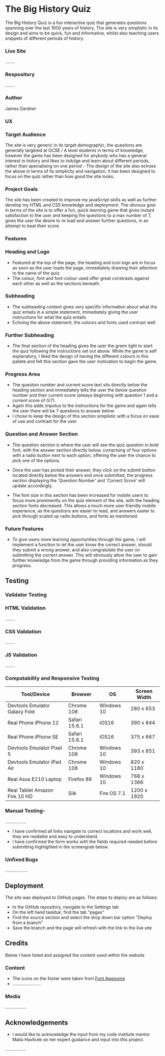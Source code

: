 # The Big History Quiz

The Big History Quiz is a fun interactive quiz that generates questions spanning over the last 1000 years of history. The site is very simplistic in its design and aims to be quick, fun and informative, whilst also teaching users snippets of different periods of history.

### Live Site

........

### Respository 

........

### Author

James Gardner

### UX

### Target Audience 

The site is very generic in its target demographic, the questions are generally targeted at GCSE / A level students in terms of knowledge, however the game has been designed for anybody who has a general interest in history and likes to indulge and learn about different periods, rather than specialising on one period - The design of the site also echoes the above in terms of its simplicity and navigation, it has been designed to focus on the quiz rather than how good the site looks.

### Project Goals

The site has been created to improve my javaScript skills as well as further develop my HTML and CSS knowledge and deployment. The obvious goal in terms of the site is to offer a fun, quick learning game that gives instant satisfaction to the user and keeping the questions to a max number of 7, gives the user the desire to re load and answer further questions, in an attempt to beat their score.

### Features 

### Heading and Logo

- Featured at the top of the page, the heading and icon logo are in focus as soon as the user loads the page, immediately drawing their attention to the name of the quiz.
- The colour, font and font-colour used offer great constrasts against each other as well as the sections beneath.

### Subheading

- The subheading content gives very specific information about what the quiz entails in a simple statement, immediately giving the user instructions for what the quiz entails
- Echoing the above statement, the colours and fonts used contrast well.

### Further Subheading

- The final section of the heading gives the user the green light to start the quiz following the instructions set out above. While the game is self explanatory, I liked the design of having the different colours in this pallete and felt this section gave the user motivation to begin the game.

### Progress Area

- The question number and current score text sits directly below the heading section and immediately tells the user the below question number and their current score (always beginning with question 1 and a current score of 0/7). 
- Again this adds impotus to the instructions for the game and again tells the user there will be 7 questions to answer below.
- I chose to keep the design of this section simplistic with a focus on ease of use and contrast for the user.

### Question and Answer Section 

- The question section is where the user will see the quiz question in bold font, with the answer section directly below, comprising of four options with a radio button next to each option, offering the user the chance to pick one of the options.

- Once the user has picked their answer, they click on the submit button located directly below the answers and once submitted, the progress section displaying the 'Question Number' and 'Correct Score' will update accordingly.

- The font size in this section has been increased for mobile users to focus more prominently on the quiz element of the site, with the heading section fonts decreased. This allows a much more user friendly mobile experience, as the questions are easier to read, and answers easier to pick through scaled up radio buttons, and fonts as mentioned. 

### Future Features

- To give users more learning opportunities through the game, I will implement a function to let the user know the correct answer, should they submit a wrong answer, and also congratulate the user on submitting the correct answer. This will obviously allow the user to gain further knowledge from the game through providing information as they progress.

## Testing

### Validator Testing 

### HTML Validation

........

### CSS Validation

........

### JS Validation

........

### Compatability and Responsive Testing 

| Tool/Device                   | Browser       | OS          | Screen Width |
|-------------------------------|---------------|-------------|--------------|
| Devtools Emulator Galaxy Fold | Chrome 108    | Windows 10  | 280 x 653    |
| Real Phone iPhone 12          | Safari 15.6.1 | iOS16       | 390 x 844    |
| Real Phone iPhone SE          | Safari 15.6.1 | iOS16       | 375 x 667    |
| Devtools Emulator Pixel 5     | Chrome 108    | Windows 10  | 393 x 851    |
| Devtools Emulator iPad Air    | Chrome 108    | Windows 10  | 820 x 1180   |
| Real Asus E210 Laptop         | Firefox 88    | Windows 10  | 768 x 1366   |
| Real Tablet Amazon Fire 10 HD | Silk          | Fire OS 7.1 | 1200 x 1920  |

### Manual Testing- 

.................
- I have confirmed all links navigate to correct locations and work well, they are readable and easy to understand.
- I have confirmed the form works with the fields required needed before submitting highlighted in the screengrab below.

### Unfixed Bugs 

..................

## Deployment 

The site was deployed to GitHub pages. The steps to deploy are as follows:

- In the GitHub repository, navigate to the Settings tab
- On the left hand taskbar, find the tab "pages"
- Find the source section and select the drop down bar option "Deploy from a branch"
- Save the branch and the page will refresh with the link to the live site

## Credits 

Below I have listed and assigned the content used within the website 

### Content

- The icons on the footer were taken from [Font Awesome](https://fontawesome.com/)
- .......................

### Media

.................

## Acknowledgements 

- I would like to acknowledge the input from my code institute mentor Malia Havlicek on her expert guidance and input into this project.

.................

